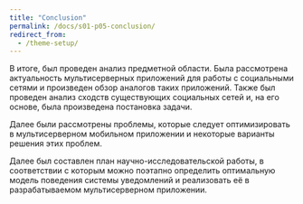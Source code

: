 ```yaml
---
title: "Conclusion"
permalink: /docs/s01-p05-conclusion/
redirect_from:
  - /theme-setup/
---
```

В итоге, был проведен анализ предметной области. Была рассмотрена актуальность мультисерверных приложений для работы с социальными сетями и произведен обзор аналогов таких приложений. Также был проведен анализ сходств существующих социальных сетей и, на его основе, была произведена постановка задачи.

Далее были рассмотрены проблемы, которые следует оптимизировать в мультисерверном мобильном приложении и некоторые варианты решения этих проблем.

Далее был составлен план научно-исследовательской работы, в соответствии с которым можно поэтапно определить оптимальную модель поведения системы уведомлений и реализовать её в разрабатываемом мультисерверном приложении.
